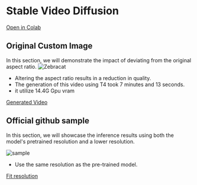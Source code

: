 # Stable Video Diffusion 

[Open in Colab](https://colab.research.google.com/drive/1QkFirU3fZY1TiIuQJa43W4XouLmZpSMn?usp=sharing)

## Original Custom Image 
In this section, we will demonstrate the impact of deviating from the original aspect ratio.
![Zebracat](https://github.com/MahdiMohseni0033/SVD/assets/108568972/0d8b4dba-6182-43fc-8a10-7a73f02c6c93.png)

- Altering the aspect ratio results in a reduction in quality.
- The generation of this video using T4 took 7 minutes and 13 seconds.
- it utilize 14.4G Gpu vram

[Generated Video](https://github.com/MahdiMohseni0033/SVD/assets/108568972/71ff0ac2-c89c-4841-870b-ed0069252d21)

## Official github sample 

In this section, we will showcase the inference results using both the model's pretrained resolution and a lower resolution.

![sample](https://github.com/MahdiMohseni0033/SVD/assets/108568972/63bee2d0-1965-45fb-90f7-b3964fc178cd)

- Use the same resolution as the pre-trained model.

[Fit resolution](https://github.com/MahdiMohseni0033/SVD/assets/108568972/e6ffcc47-5e4e-42f8-a4c4-7dae4ed7587a)
